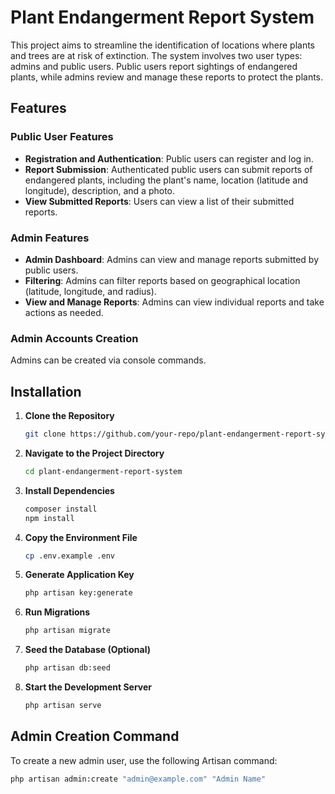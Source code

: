 # Plant Endangerment Report System

This project aims to streamline the identification of locations where plants and trees are at risk of extinction. The system involves two user types: admins and public users. Public users report sightings of endangered plants, while admins review and manage these reports to protect the plants.

## Features

### Public User Features
- **Registration and Authentication**: Public users can register and log in.
- **Report Submission**: Authenticated public users can submit reports of endangered plants, including the plant's name, location (latitude and longitude), description, and a photo.
- **View Submitted Reports**: Users can view a list of their submitted reports.

### Admin Features
- **Admin Dashboard**: Admins can view and manage reports submitted by public users.
- **Filtering**: Admins can filter reports based on geographical location (latitude, longitude, and radius).
- **View and Manage Reports**: Admins can view individual reports and take actions as needed.

### Admin Accounts Creation
Admins can be created via console commands. 

## Installation

1. **Clone the Repository**

    ```bash
    git clone https://github.com/your-repo/plant-endangerment-report-system.git
    ```

2. **Navigate to the Project Directory**

    ```bash
    cd plant-endangerment-report-system
    ```

3. **Install Dependencies**

    ```bash
    composer install
    npm install
    ```

4. **Copy the Environment File**

    ```bash
    cp .env.example .env
    ```

5. **Generate Application Key**

    ```bash
    php artisan key:generate
    ```

6. **Run Migrations**

    ```bash
    php artisan migrate
    ```

7. **Seed the Database (Optional)**

    ```bash
    php artisan db:seed
    ```

8. **Start the Development Server**

    ```bash
    php artisan serve
    ```

## Admin Creation Command

To create a new admin user, use the following Artisan command:

```bash
php artisan admin:create "admin@example.com" "Admin Name"
